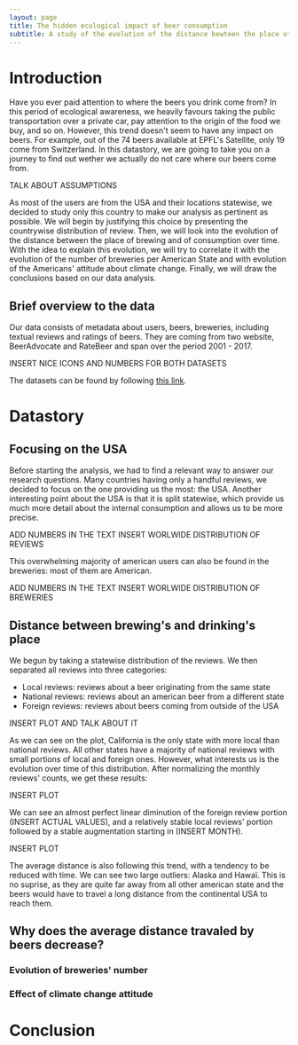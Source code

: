 ```yaml
---
layout: page
title: The hidden ecological impact of beer consumption
subtitle: A study of the evolution of the distance bewteen the place of production and the place of consumption
---
```


# Introduction

Have you ever paid attention to where the beers you drink come from? In this period of ecological awareness, we heavily favours taking the public transportation over a private car, pay attention to the origin of the food we buy, and so on. However, this trend doesn't seem to have any impact on beers. For example, out of the 74 beers available at EPFL's Satellite, only 19 come from Switzerland. In this datastory, we are going to take you on a journey to find out wether we actually do not care where our beers come from.

TALK ABOUT ASSUMPTIONS

As most of the users are from the USA and their locations statewise, we decided to study only this country to make our analysis as pertinent as possible. We will begin by justifying this choice by presenting the countrywise distribution of review. Then, we will look into the evolution of the distance between the place of brewing and of consumption over time. With the idea to explain this evolution, we will try to correlate it with the evolution of the number of breweries per American State and with evolution of the Americans' attitude about climate change. Finally, we will draw the conclusions based on our data analysis.

## Brief overview to the data

Our data consists of metadata about users, beers, breweries, including textual reviews and ratings of beers. They are coming from two website, BeerAdvocate and RateBeer and span over the period 2001 - 2017.

INSERT NICE ICONS AND NUMBERS FOR BOTH DATASETS

The datasets can be found by following [this link](https://drive.google.com/drive/folders/1Wz6D2FM25ydFw_-41I9uTwG9uNsN4TCF).


# Datastory

## Focusing on the USA

Before starting the analysis, we had to find a relevant way to answer our research questions. Many countries having only a handful reviews, we decided to focus on the one providing us the most: the USA. Another interesting point about the USA is that it is split statewise, which provide us much more detail about the internal consumption and allows us to be more precise.

ADD NUMBERS IN THE TEXT
INSERT WORLWIDE DISTRIBUTION OF REVIEWS

This overwhelming majority of american users can also be found in the breweries: most of them are American.

ADD NUMBERS IN THE TEXT
INSERT WORLWIDE DISTRIBUTION OF BREWERIES

## Distance between brewing's and drinking's place

We begun by taking a statewise distribution of the reviews. We then separated all reviews into three categories:
- Local reviews: reviews about a beer originating from the same state
- National reviews: reviews about an american beer from a different state
- Foreign reviews: reviews about beers coming from outside of the USA

INSERT PLOT AND TALK ABOUT IT

As we can see on the plot, California is the only state with more local than national reviews. All other states have a majority of national reviews with small portions of local and foreign ones. However, what interests us is the evolution over time of this distribution. After normalizing the monthly reviews' counts, we get these results:

INSERT PLOT

We can see an almost perfect linear diminution of the foreign review portion (INSERT ACTUAL VALUES), and a relatively stable local reviews' portion followed by a stable augmentation starting in (INSERT MONTH).

INSERT PLOT

The average distance is also following this trend, with a tendency to be reduced with time. We can see two large outliers: Alaska and Hawaï. This is no suprise, as they are quite far away from all other american state and the beers would have to travel a long distance from the continental USA to reach them.

## Why does the average distance travaled by beers decrease?

### Evolution of breweries' number


### Effect of climate change attitude


# Conclusion
